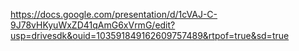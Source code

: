 https://docs.google.com/presentation/d/1cVAJ-C-9J78vHKyuWxZD41qAmG6xVrmG/edit?usp=drivesdk&ouid=103591849162609757489&rtpof=true&sd=true
